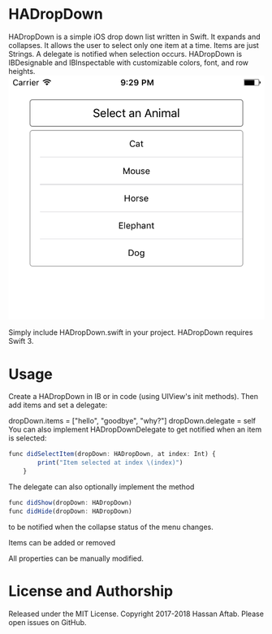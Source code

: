 # HADropDown
HADropDown is a simple iOS drop down list written in Swift. It expands and collapses. It allows the user to select only one item at a time. Items are just Strings. A delegate is notified when selection occurs. HADropDown is IBDesignable and IBInspectable with customizable colors, font, and row heights.
![Alt text](https://github.com/Hassan-Aftab/HADropDown/blob/master/Simulator%20Screen%20Shot?raw=true "Demo")

Simply include HADropDown.swift in your project. HADropDown requires Swift 3. 
# Usage

Create a HADropDown in IB or in code (using UIView's init methods). Then add items and set a delegate:

dropDown.items = ["hello", "goodbye", "why?"]
dropDown.delegate = self
You can also implement HADropDownDelegate to get notified when an item is selected:

```javascript
func didSelectItem(dropDown: HADropDown, at index: Int) {
        print("Item selected at index \(index)")
    }
```
The delegate can also optionally implement the method
```javascript
func didShow(dropDown: HADropDown) 
func didHide(dropDown: HADropDown) 
```
to be notified when the collapse status of the menu changes.

Items can be added or removed

All properties can be manually modified.

# License and Authorship

Released under the MIT License. Copyright 2017-2018 Hassan Aftab. Please open issues on GitHub.
